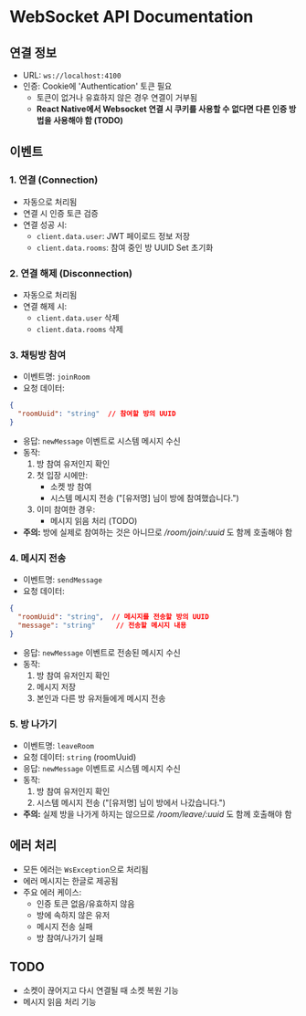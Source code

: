 # WebSocket API Documentation

## 연결 정보
- URL: `ws://localhost:4100`
- 인증: Cookie에 'Authentication' 토큰 필요
  - 토큰이 없거나 유효하지 않은 경우 연결이 거부됨
  - **React Native에서 Websocket 연결 시 쿠키를 사용할 수 없다면 다른 인증 방법을 사용해야 함 (TODO)**

## 이벤트

### 1. 연결 (Connection)
- 자동으로 처리됨
- 연결 시 인증 토큰 검증
- 연결 성공 시:
  - `client.data.user`: JWT 페이로드 정보 저장
  - `client.data.rooms`: 참여 중인 방 UUID Set 초기화

### 2. 연결 해제 (Disconnection)
- 자동으로 처리됨
- 연결 해제 시:
  - `client.data.user` 삭제
  - `client.data.rooms` 삭제

### 3. 채팅방 참여
- 이벤트명: `joinRoom`
- 요청 데이터:
```json
{
  "roomUuid": "string"  // 참여할 방의 UUID
}
```
- 응답: `newMessage` 이벤트로 시스템 메시지 수신
- 동작:
  1. 방 참여 유저인지 확인
  2. 첫 입장 시에만:
     - 소켓 방 참여
     - 시스템 메시지 전송 ("[유저명] 님이 방에 참여했습니다.")
  3. 이미 참여한 경우:
     - 메시지 읽음 처리 (TODO)
- **주의:** 방에 실제로 참여하는 것은 아니므로 */room/join/:uuid* 도 함께 호출해야 함

### 4. 메시지 전송
- 이벤트명: `sendMessage`
- 요청 데이터:
```json
{
  "roomUuid": "string",  // 메시지를 전송할 방의 UUID
  "message": "string"     // 전송할 메시지 내용
}
```
- 응답: `newMessage` 이벤트로 전송된 메시지 수신
- 동작:
  1. 방 참여 유저인지 확인
  2. 메시지 저장
  3. 본인과 다른 방 유저들에게 메시지 전송

### 5. 방 나가기
- 이벤트명: `leaveRoom`
- 요청 데이터: `string` (roomUuid)
- 응답: `newMessage` 이벤트로 시스템 메시지 수신
- 동작:
  1. 방 참여 유저인지 확인
  2. 시스템 메시지 전송 ("[유저명] 님이 방에서 나갔습니다.")
- **주의:** 실제 방을 나가게 하지는 않으므로 */room/leave/:uuid* 도 함께 호출해야 함

## 에러 처리
- 모든 에러는 `WsException`으로 처리됨
- 에러 메시지는 한글로 제공됨
- 주요 에러 케이스:
  - 인증 토큰 없음/유효하지 않음
  - 방에 속하지 않은 유저
  - 메시지 전송 실패
  - 방 참여/나가기 실패

## TODO
- 소켓이 끊어지고 다시 연결될 때 소켓 복원 기능
-  메시지 읽음 처리 기능
